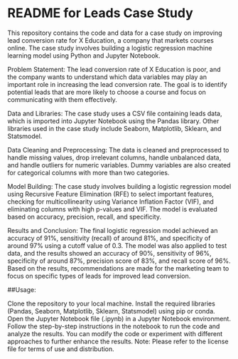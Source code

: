 # README for Leads Case Study

This repository contains the code and data for a case study on improving lead conversion rate for X Education, a company that markets courses online. The case study involves building a logistic regression machine learning model using Python and Jupyter Notebook.

Problem Statement:
The lead conversion rate of X Education is poor, and the company wants to understand which data variables may play an important role in increasing the lead conversion rate. The goal is to identify potential leads that are more likely to choose a course and focus on communicating with them effectively.

Data and Libraries:
The case study uses a CSV file containing leads data, which is imported into Jupyter Notebook using the Pandas library. Other libraries used in the case study include Seaborn, Matplotlib, Sklearn, and Statsmodel.

Data Cleaning and Preprocessing:
The data is cleaned and preprocessed to handle missing values, drop irrelevant columns, handle unbalanced data, and handle outliers for numeric variables. Dummy variables are also created for categorical columns with more than two categories.

Model Building:
The case study involves building a logistic regression model using Recursive Feature Elimination (RFE) to select important features, checking for multicollinearity using Variance Inflation Factor (VIF), and eliminating columns with high p-values and VIF. The model is evaluated based on accuracy, precision, recall, and specificity.

Results and Conclusion:
The final logistic regression model achieved an accuracy of 91%, sensitivity (recall) of around 81%, and specificity of around 97% using a cutoff value of 0.3. The model was also applied to test data, and the results showed an accuracy of 90%, sensitivity of 96%, specificity of around 87%, precision score of 83%, and recall score of 96%. Based on the results, recommendations are made for the marketing team to focus on specific types of leads for improved lead conversion.

##Usage:

Clone the repository to your local machine.
Install the required libraries (Pandas, Seaborn, Matplotlib, Sklearn, Statsmodel) using pip or conda.
Open the Jupyter Notebook file (.ipynb) in a Jupyter Notebook environment.
Follow the step-by-step instructions in the notebook to run the code and analyze the results.
You can modify the code or experiment with different approaches to further enhance the results.
Note: Please refer to the license file for terms of use and distribution.
